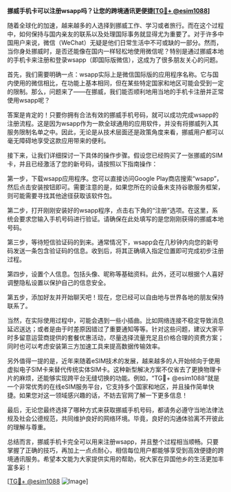 **挪威手机卡可以注册wsapp吗？让您的跨境通讯更便捷[[TG💪+ @esim1088](https://t.me/s/esim1088)]**

随着全球化的加速，越来越多的人选择到挪威工作、学习或者旅行。而在这个过程中，如何保持与国内亲友的联系以及处理国际事务就显得尤为重要了。对于许多中国用户来说，微信（WeChat）无疑是他们日常生活中不可或缺的一部分。然而，当你身处挪威时，是否还能像在国内一样轻松地使用微信呢？特别是通过挪威本地的手机卡来注册和登录wsapp（即国际版微信），这成为了很多朋友关心的问题。

首先，我们需要明确一点：wsapp实际上是微信国际版的应用程序名称。它与国内使用的微信相比，在功能上基本相同，但在某些特定国家和地区可能会受到一定的限制。那么，问题来了——在挪威，我们能否顺利地用当地的手机卡注册并正常使用wsapp呢？

答案是肯定的！只要你拥有合法有效的挪威手机号码，就可以成功完成wsapp的注册流程。这是因为wsapp作为一款全球通用的应用软件，并没有将挪威列入其服务限制名单之中。因此，无论是从技术层面还是政策角度来看，挪威用户都可以毫无障碍地享受这款应用带来的便利。

接下来，让我们详细探讨一下具体的操作步骤。假设您已经购买了一张挪威的SIM卡，并且已经激活了您的新号码，请按照以下指南操作：

第一步，下载wsapp应用程序。您可以直接访问Google Play商店搜索“wsapp”，然后点击安装按钮即可。需要注意的是，如果您所在的设备未支持谷歌服务框架，则可能需要寻找其他途径获取该软件包。

第二步，打开刚刚安装好的wsapp程序，点击右下角的“注册”选项。在这里，系统会要求您输入手机号码进行验证。请确保在此处填写的是您刚刚获得的挪威本地号码。

第三步，等待短信验证码的到来。通常情况下，wsapp会在几秒钟内向您的新号码发送一条包含验证码的信息。收到后，将其正确填入指定位置即可完成初步注册过程。

第四步，设置个人信息。包括头像、昵称等基础资料。此外，还可以根据个人喜好调整隐私设置以保护自己的信息安全。

第五步，添加好友并开始聊天吧！现在，您已经可以自由地与世界各地的朋友保持联系了。

当然，在实际使用过程中，可能会遇到一些小插曲。比如网络连接不稳定导致消息延迟送达；或者是由于时差原因错过了重要通知等等。针对这些问题，建议大家平时多留意运营商提供的套餐优惠活动，尽量选择流量充足且价格合理的资费方案；同时也可以考虑安装第三方加速工具来提高数据传输效率。

另外值得一提的是，近年来随着eSIM技术的发展，越来越多的人开始倾向于使用虚拟电子SIM卡来替代传统实体SIM卡。这种新型解决方案不仅省去了更换物理卡片的麻烦，还能够实现跨平台无缝切换的功能。例如，“TG💪+ @esim1088”就是一个非常优秀的在线eSIM服务平台，它支持多个国家和地区，并且操作简单快捷。如果您对这一领域感兴趣的话，不妨去官网了解一下更多信息！

最后，无论您最终选择了哪种方式来获取挪威手机号码，都请务必遵守当地法律法规及社会公德规范，共同维护良好的网络环境。毕竟，良好的沟通体验离不开彼此的理解与尊重。

总结而言，挪威手机卡完全可以用来注册wsapp，并且整个过程相当顺畅。只要掌握了正确的技巧，再加上一点点耐心，相信每位用户都能够享受到高效便捷的跨境通讯服务。希望本文能为大家提供实用的帮助，祝大家在异国他乡的生活更加丰富多彩！

[[TG💪+ @esim1088](https://t.me/s/esim1088) ![Image](https://i.postimg.cc/4NQfJmqS/Snipaste-2025-05-13-00-14-12.png)]